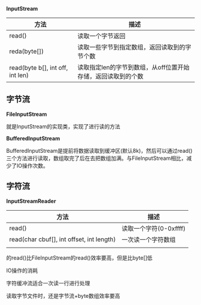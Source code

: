 **InputStream**



| 方法                             | 描述                                                         |
| -------------------------------- | ------------------------------------------------------------ |
| read()                           | 读取一个字节返回                                             |
| reda(byte[])                     | 读取一些字节到指定数组，返回读取到的字节个数                 |
| read(byte b[], int off, int len) | 读取指定len的字节到数组，从off位置开始存储，返回读取到的个数 |



## 字节流

**FileInputStream**

就是InputStream的实现类，实现了进行读的方法



**BufferedInputStream**

BufferedInputStream是提前将数据读取到缓冲区(默认8k)，然后可以通过read()三个方法进行读取，数组取完了后在去把数组加满。与FileInputStream相比，减少了IO操作次数。





## 字符流





**InputStreamReader**

| 方法                                      | 描述                   |
| ----------------------------------------- | ---------------------- |
| read()                                    | 读取一个字符(0-0xffff) |
| read(char cbuf[], int offset, int length) | 一次读一个字符数组     |
|                                           |                        |



























的read()比FileInputStream的read()效率要高，但是比byte[]低

 IO操作的消耗



字符缓冲流适合一次读一行进行处理

读取字节文件时，还是字节流+byte数组效率要高